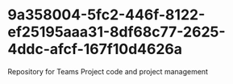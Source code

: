 # 9a358004-5fc2-446f-8122-ef25195aaa31-8df68c77-2625-4ddc-afcf-167f10d4626a
Repository for Teams Project code and project management

